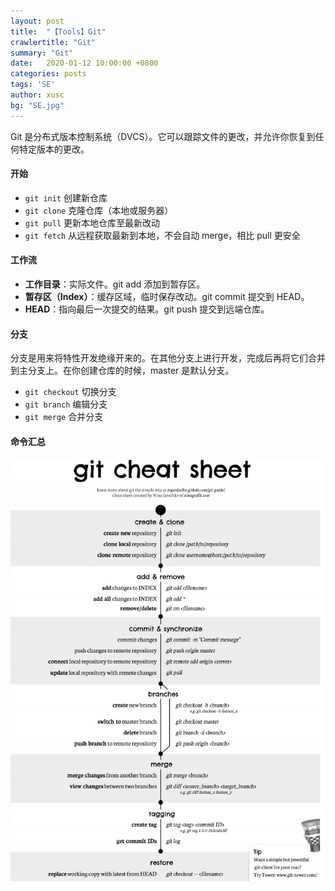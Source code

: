 ```yaml
---
layout: post
title:  "【Tools】Git"
crawlertitle: "Git"
summary: "Git"
date:   2020-01-12 10:00:00 +0800
categories: posts
tags: 'SE'
author: xusc
bg: "SE.jpg"
---
```


Git 是分布式版本控制系统（DVCS）。它可以跟踪文件的更改，并允许你恢复到任何特定版本的更改。

#### 开始
+ `git init` 创建新仓库
+ `git clone` 克隆仓库（本地或服务器）
+ `git pull` 更新本地仓库至最新改动
+ `git fetch` 从远程获取最新到本地，不会自动 merge，相比 pull 更安全

#### 工作流
+ **工作目录**：实际文件。git add 添加到暂存区。
+ **暂存区（Index）**：缓存区域，临时保存改动。git commit 提交到 HEAD。
+ **HEAD**：指向最后一次提交的结果。git push 提交到远端仓库。

#### 分支
分支是用来将特性开发绝缘开来的。在其他分支上进行开发，完成后再将它们合并到主分支上。在你创建仓库的时候，master 是默认分支。
- `git checkout` 切换分支
- `git branch` 编辑分支
- `git merge` 合并分支

#### 命令汇总
![](/assets/images/git%20sheet.jpg)
